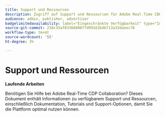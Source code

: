 ```yaml
---
title: Support und Ressourcen
description: Zugriff auf Support und Ressourcen für Adobe Real-Time CDP Collaboration
audience: admin, publisher, advertiser
badgelimitedavailability: label="Eingeschränkte Verfügbarkeit" type="Informative" url="https://helpx.adobe.com/legal/product-descriptions/real-time-customer-data-platform-collaboration.html newtab=true"
source-git-commit: 23dc33af83366806f7d99161b4b713a33daeec76
workflow-type: tm+mt
source-wordcount: '55'
ht-degree: 3%

---
```



# Support und Ressourcen

**Laufende Arbeiten**

Benötigen Sie Hilfe bei Adobe Real-Time CDP Collaboration? Dieses Dokument enthält Informationen zu verfügbarem Support und Ressourcen, einschließlich Dokumentation, Tutorials und Support-Optionen, damit Sie die Plattform optimal nutzen können.
